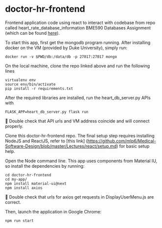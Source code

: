 # doctor-hr-frontend
Frontend application code using react to interact with codebase from repo called heart_rate_database_information BME590 Databases Assignment (which can be found [here](https://github.com/hagankristen/heart_rate_databases_introduction)). 

To start this app,  first get the mongodb program running. After installing docker on the VM (provided by Duke University), simply run: 
```
docker run -v $PWD/db:/data/db -p 27017:27017 mongo
```

On the local machine, clone the repo linked above and run the following lines 

```
virtualenv env
source env/bin/activate
pip install -r requirements.txt
```

After the required libraries are installed, run the heart_db_server.py APIs with

```
FLASK_APP=heart_db_server.py flask run
```

:eyes: Double check that API urls and VM address coincide and will connect properly. 

Clone this doctor-hr-frontend repo. 
The final setup step requires installing NodeJS and ReactJS, refer to [this link] (https://github.com/mlp6/Medical-Software-Design/blob/master/Lectures/react/setup.md) for basic setup help. 

Open the Node command line. This app uses components from Material IU, so install the dependencies by running: 
```
cd doctor-hr-frontend
cd my-app/
npm install material-ui@next
npm install axios 
```

:eyes: Double check that urls for axios get requests in DisplayUserMenu.js are correct. 

Then, launch the application in Google Chrome: 
```
npm run start
```


 
